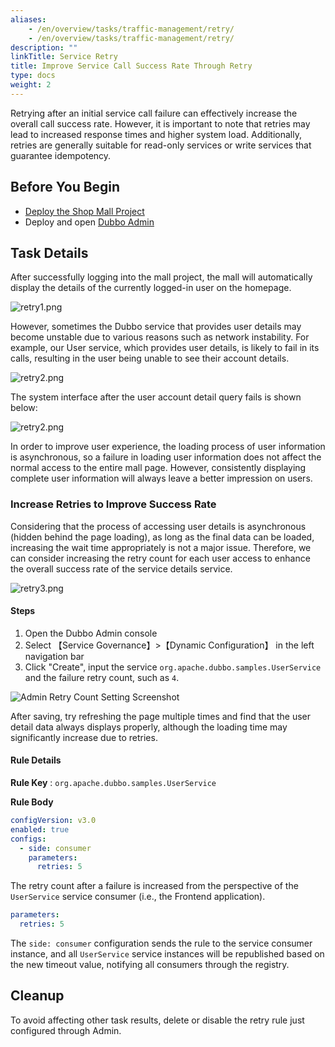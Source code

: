 ```yaml
---
aliases:
    - /en/overview/tasks/traffic-management/retry/
    - /en/overview/tasks/traffic-management/retry/
description: ""
linkTitle: Service Retry
title: Improve Service Call Success Rate Through Retry
type: docs
weight: 2
---
```




Retrying after an initial service call failure can effectively increase the overall call success rate. However, it is important to note that retries may lead to increased response times and higher system load. Additionally, retries are generally suitable for read-only services or write services that guarantee idempotency.

## Before You Begin
* [Deploy the Shop Mall Project](../#deploy-the-mall-system)
* Deploy and open [Dubbo Admin](../../../reference-manual/architecture/)

## Task Details

After successfully logging into the mall project, the mall will automatically display the details of the currently logged-in user on the homepage.

![retry1.png](/imgs/v3/tasks/retry/retry1.png)

However, sometimes the Dubbo service that provides user details may become unstable due to various reasons such as network instability. For example, our User service, which provides user details, is likely to fail in its calls, resulting in the user being unable to see their account details.

![retry2.png](/imgs/v3/tasks/retry/retry2.png)

The system interface after the user account detail query fails is shown below:

![retry2.png](/imgs/v3/tasks/retry/retry4.png)

In order to improve user experience, the loading process of user information is asynchronous, so a failure in loading user information does not affect the normal access to the entire mall page. However, consistently displaying complete user information will always leave a better impression on users.
### Increase Retries to Improve Success Rate

Considering that the process of accessing user details is asynchronous (hidden behind the page loading), as long as the final data can be loaded, increasing the wait time appropriately is not a major issue. Therefore, we can consider increasing the retry count for each user access to enhance the overall success rate of the service details service.

![retry3.png](/imgs/v3/tasks/retry/retry3.png)

#### Steps
1. Open the Dubbo Admin console
2. Select 【Service Governance】>【Dynamic Configuration】 in the left navigation bar
3. Click "Create", input the service `org.apache.dubbo.samples.UserService` and the failure retry count, such as `4`.

![Admin Retry Count Setting Screenshot](/imgs/v3/tasks/retry/retry_admin.png)

After saving, try refreshing the page multiple times and find that the user detail data always displays properly, although the loading time may significantly increase due to retries.

#### Rule Details

**Rule Key** : `org.apache.dubbo.samples.UserService`

**Rule Body**

```yaml
configVersion: v3.0
enabled: true
configs:
  - side: consumer
    parameters:
      retries: 5
```

The retry count after a failure is increased from the perspective of the `UserService` service consumer (i.e., the Frontend application).

```yaml
parameters:
  retries: 5
```

The `side: consumer` configuration sends the rule to the service consumer instance, and all `UserService` service instances will be republished based on the new timeout value, notifying all consumers through the registry.

## Cleanup
To avoid affecting other task results, delete or disable the retry rule just configured through Admin.


